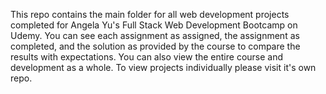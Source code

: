 This repo contains the main folder for all web development projects completed for Angela Yu's Full Stack Web Development Bootcamp on Udemy. 
You can see each assignment as assigned, the assignment as completed, and the solution as provided by the course to compare the results with expectations.
You can also view the entire course and development as a whole. To view projects individually please visit it's own repo.

